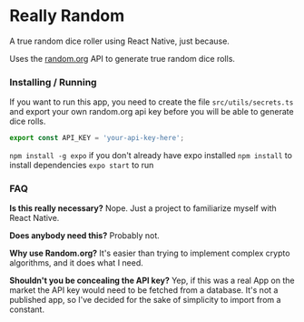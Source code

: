 # Really Random

A true random dice roller using React Native, just because.

Uses the [random.org](https://random.org) API to generate true random dice rolls.

### Installing / Running

If you want to run this app, you need to create the file `src/utils/secrets.ts` and export your own random.org api key before you will be able to generate dice rolls.

```ts
export const API_KEY = 'your-api-key-here';
```

`npm install -g expo` if you don't already have expo installed
`npm install` to install dependencies
`expo start` to run

### FAQ

**Is this really necessary?** Nope. Just a project to familiarize myself with React Native.

**Does anybody need this?** Probably not.

**Why use Random.org?** It's easier than trying to implement complex crypto algorithms, and it does what I need. 

**Shouldn't you be concealing the API key?** Yep, if this was a real App on the market the API key would need to be fetched from a database. It's not a published app, so I've decided for the sake of simplicity to import from a constant.
